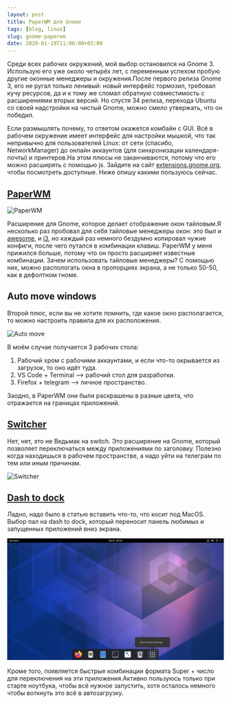 ```yaml
---
layout: post
title: PaperWM для Gnome
tags: [blog, linux]
slug: gnome-paperwm
date: 2020-01-19T11:00:00+03:00
---
```


Среди всех рабочих окружений, мой выбор остановился на Gnome 3. Использую его уже около четырёх лет, с переменным успехом пробую другие оконные менеджеры и окружения.После первого релиза Gnome 3, его не ругал только ленивый: новый интерфейс тормозил, требовал кучу ресурсов, да и к тому же сломал обратную совместимость с расширениями вторых версий. Но спустя 34 релиза, перехода Ubuntu со своей надстройки на чистый Gnome, можно смело утвержать, что он победил.

Если размышлять почему, то ответом окажется комбайн с GUI. Всё в рабочем окружение имеет интерфейс для настройки мышкой, что так непривычно для пользователей Linux: от сети (спасибо, NetworkManager) до онлайн аккаунтов (для синхронизации календаря-почты) и принтеров.На этом плюсы не заканчиваются, потому что его можно расширять с помощью js. Зайдите на сайт [extensions.gnome.org](https://extensions.gnome.org/), чтобы посмотреть доступные. Ниже опишу какими пользуюсь сейчас.

## [PaperWM](https://github.com/paperwm/PaperWM)

![PaperWM](https://github.com/paperwm/media/raw/master/tiling.png)

Расширение для Gnome, которое делает отображение окон тайловым.Я несколько раз пробовал для себя тайловые менеджеры окон: это был и [awesome](https://github.com/vanadium23/awesome-config), и [i3](https://github.com/vanadium23/dotfiles/blob/master/.config/i3/config), но каждый раз немного бездумно копировал чужие конфиги, после чего путался в комбинации клавиш. PaperWM у меня прижился больше, потому что он просто расширяет известные комбинации. Зачем использовать тайловые менеджеры? С помощью них, можно распологать окна в пропорциях экрана, а не только 50-50, как в дефолтном гноме.

## Auto move windows

Второй плюс, если вы не хотите помнить, где какое окно располагается, то можно настроить правила для их расположения.

![Auto move](/images/automove.png)

В моём случае получается 3 рабочих стола:

1. Рабочий хром с рабочими аккаунтами, и если что-то окрывается из загрузок, то оно идёт туда.
2. VS Code + Terminal --> рабочий стол для разработки.
3. Firefox + telegram --> личное пространство.

Заодно, в PaperWM они были раскрашены в разные цвета, что отражается на границах приложений.

## [Switcher](https://github.com/daniellandau/switcher)

Нет, нет, это не Ведьмак на switch. Это расширение на Gnome, который позволяет переключаться между приложениями по заголовку. Полезно когда находишься в рабочем пространстве, а надо уйти на телеграм по тем или иным причинам.

![Switcher](https://github.com/daniellandau/switcher/raw/master/running.gif)

## [Dash to dock](https://micheleg.github.io/dash-to-dock/)

Ладно, надо было в статью вставить что-то, что косит под MacOS. Выбор пал на dash to dock, который переносит панель любимых и запущенных приложений вниз экрана.

![Dash to dock](https://github.com/micheleg/dash-to-dock/raw/master/media/screenshot.jpg)

Кроме того, появляется быстрые комбинации формата Super + число для переключения на эти приложения.Активно пользуюсь только при старте ноутбука, чтобы всё нужное запустить, хотя осталось немного чтобы воткнуть это всё в автозагрузку.
